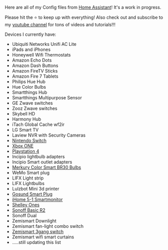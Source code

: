 Here are all of my Config files from <a href="http://home-assistant.io">Home Assistant</a>! It's a work in progress.

Please hit the ⭐️ to keep up with everything!  Also check out and subscribe to my <a href="https://www.youtube.com/channel/UCSKQutOXuNLvFetrKuwudpg">youtube channel</a> for tons of videos and tutorials!!!

Devices I currently have:
- Ubiquiti Networks Unifi AC Lite
- iPads and iPhones
- Honeywell Wifi Thermostats
- Amazon Echo Dots
- Amazon Dash Buttons
- Amazon FireTV Sticks
- Amazon Fire 7 Tablets
- Philips Hue Hub
- Hue Color Bulbs
- Smartthings Hub
- Smartthings Multipurpose Sensor
- GE Zwave switches
- Zooz Zwave switches
- Skybell HD
- Harmony Hub
- iTach Global Cache wf2ir
- LG Smart TV
- Laview NVR with Security Cameras
- <a href="https://www.amazon.com/Nintendo-Switch-Neon-Red-Blue-Joy/dp/B01MUAGZ49/ref=sr_1_3?keywords=nintendo%2Bswitch&qid=1565799736&s=gateway&sr=8-3&th=1">Nintendo Switch</a>
- <a href="https://www.amazon.com/Microsoft-Xbox-One-Console-Wireless-Controller/dp/B07NBVPZ6L/ref=sr_1_4?keywords=xboxx%2Bone&qid=1565799666&s=gateway&sr=8-4&th=1">Xbox ONE</a>
- <a href="https://www.amazon.com/PlayStation-4-Slim-1TB-Console/dp/B071CV8CG2/ref=sr_1_3?keywords=playstation+4&qid=1565799595&s=gateway&sr=8-3">Playstation 4</a>
- Incipio lightbulb adapters
- Incipio Smart outlet adapters
- <a href="https://www.walmart.com/ip/Merkury-Innovations-White-and-Color-BR30-Smart-Light-Bulb-65W-LED-1-Pack/399574073">Merkury Color Smart BR30 Bulbs</a>
- WeMo Smart plug
- LIFX Light strip
- LIFX Lightbulbs
- Lulzbot Mini 3d printer
- <a href="https://www.amazon.com/Gosund-Compatible-Required-appliances-Certified/dp/B079MFTYMV/ref=sr_1_3?keywords=wifi+smart+plug&qid=1565799497&s=gateway&sr=8-3">Gosund Smart Plug</a>
- <a href="https://www.amazon.com/iHome-iSS50-Smartmonitor-monitoring-anywhere/dp/B01LZUSJ26">iHome 5-1 Smartmonitor</a>
- <a href="https://www.amazon.com/SHELLY-Wireless-Automation-Android-Application/dp/B07G33LNDY">Shelley Ones</a>
- <a href="https://www.amazon.com/Sonoff-Electrical-Household-Appliances-Compatible/dp/B07BDFDHX9/ref=sr_1_4?gclid=Cj0KCQjw4s7qBRCzARIsAImcAxapWaoNE7ygJ-ul7mI4uqqdGffDRA9ufsWZfd4-ZbrwvoTWOVgTFrMaAq4MEALw_wcB&hvadid=323460462606&hvdev=c&hvlocphy=9027497&hvnetw=g&hvpos=1t1&hvqmt=e&hvrand=2433883677736670436&hvtargid=kwd-584830752603&hydadcr=24714_9915438&keywords=sonoff+basic+r2&qid=1565799394&s=gateway&sr=8-4">Sonoff Basic R2</a>
- Sonoff Dual
- Zemismart Downlight
- Zemismart fan-light combo switch
- <a href="https://www.amazon.com/Compatible-Assistant-Incandescent-Required-requires/dp/B07P94RML5/ref=asc_df_B07P94RML5/?tag=hyprod-20&linkCode=df0&hvadid=344005018279&hvpos=1o7&hvnetw=g&hvrand=12964900542473946570&hvpone=&hvptwo=&hvqmt=&hvdev=c&hvdvcmdl=&hvlocint=&hvlocphy=9027497&hvtargid=pla-728116422627&psc=1&tag=&ref=&adgrpid=69357499415&hvpone=&hvptwo=&hvadid=344005018279&hvpos=1o7&hvnetw=g&hvrand=12964900542473946570&hvqmt=&hvdev=c&hvdvcmdl=&hvlocint=&hvlocphy=9027497&hvtargid=pla-728116422627">Zemismart 3gang switch</a>
- Zemismart wifi smart curtains
- .....still updating this list
